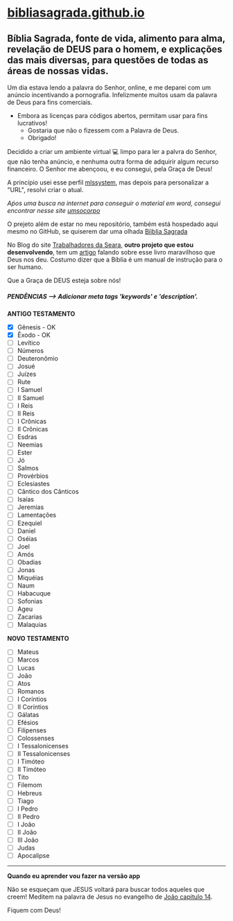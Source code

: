 # [bibliasagrada.github.io](https://bibliasagrada.github.io/)

## Bíblia Sagrada, fonte de vida, alimento para alma, revelação de DEUS para o homem, e explicações das mais diversas, para questões de todas as áreas de nossas vidas.

Um dia estava lendo a palavra do Senhor, online, e me deparei com um anúncio incentivando a pornografia. Infelizmente muitos usam da palavra de Deus para fins comerciais. 

* Embora as licenças para códigos abertos, permitam usar para fins lucrativos! 
   * Gostaria que não o fizessem com a Palavra de Deus. 
   * Obrigado!

Decidido a criar um ambiente virtual :computer: limpo para ler a palvra do Senhor, que não tenha anúncio, e nenhuma outra forma de adquirir algum recurso financeiro. O Senhor me abençoou, e eu consegui, pela Graça de Deus! 

A princípio usei esse perfil [mlssystem](https://github.com/mlssystem), mas depois para personalizar a "URL", resolvi criar o atual.

_Aṕos uma busca na internet para conseguir o material em word, consegui encontrar nesse site [umsocorpo](https://umsocorpo.com.br/biblia-sagrada-em-doc-word-versao-revista-e-corrigida/)_

O prejeto além de estar no meu repositório, também está hospedado aqui mesmo no GitHub, se quiserem dar uma olhada [Bíiblia Sagrada](https://bibliasagrada.github.io/)

No Blog do site [Trabalhadores da Seara](https://mlssystem.github.io/trabalhadoresdaseara/), **outro projeto que estou desenvolvendo**, tem um [artigo](https://mlssystem.github.io/trabalhadoresdaseara/biblia-sagrada.html) falando sobre esse livro maravilhoso que Deus nos deu. Costumo dizer que a Bíblia é um manual de instrução para o ser humano.

Que a Graça de DEUS esteja sobre nós!

##### PENDÊNCIAS --> Adicionar meta tags 'keywords' e 'description'.

**ANTIGO TESTAMENTO**

- [X] Gênesis - OK
- [X] Êxodo - OK 
- [ ] Levítico
- [ ] Números
- [ ] Deuteronômio
- [ ] Josué
- [ ] Juízes
- [ ] Rute
- [ ] I Samuel
- [ ] II Samuel 
- [ ] I Reis 	
- [ ] II Reis 
- [ ] I Crônicas 
- [ ] II Crônicas 
- [ ] Esdras 
- [ ] Neemias 
- [ ] Ester 
- [ ] Jó 
- [ ] Salmos 
- [ ] Provérbios 
- [ ] Eclesiastes 
- [ ] Cântico dos Cânticos 
- [ ] Isaías 
- [ ] Jeremias 
- [ ] Lamentações 
- [ ] Ezequiel 
- [ ] Daniel 
- [ ] Oséias 
- [ ] Joel 
- [ ] Amós 
- [ ] Obadias 
- [ ] Jonas 
- [ ] Miquéias 
- [ ] Naum 
- [ ] Habacuque 
- [ ] Sofonias 
- [ ] Ageu 
- [ ] Zacarias 
- [ ] Malaquias	 

**NOVO TESTAMENTO**

- [ ] Mateus 
- [ ] Marcos 
- [ ] Lucas 
- [ ] João 
- [ ] Atos 
- [ ] Romanos 
- [ ] I Coríntios 
- [ ] II Coríntios 
- [ ] Gálatas 
- [ ] Efésios 
- [ ] Filipenses 
- [ ] Colossenses 
- [ ] I Tessalonicenses 
- [ ] II Tessalonicenses 
- [ ] I Timóteo 
- [ ] II Timóteo 
- [ ] Tito 
- [ ] Filemom 
- [ ] Hebreus 
- [ ] Tiago 
- [ ] I Pedro 
- [ ] II Pedro 
- [ ] I João 
- [ ] II João 
- [ ] III João 
- [ ] Judas 
- [ ] Apocalipse 	

---

**Quando eu aprender vou fazer na versão app**

Não se esqueçam que JESUS voltará para buscar todos aqueles que creem! Meditem na palavra de Jesus no evangelho de [João capitulo 14](https://bibliasagrada.github.io/novo_testamento/joao/joao-14.html).

Fiquem com Deus!
